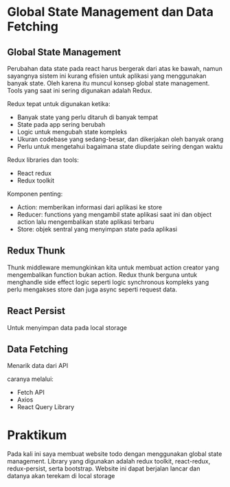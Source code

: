# Global State Management dan Data Fetching

## Global State Management

Perubahan data state pada react harus bergerak dari atas ke bawah, namun sayangnya sistem ini kurang efisien untuk aplikasi yang menggunakan banyak state. Oleh karena itu muncul konsep global state management. Tools yang saat ini sering digunakan adalah Redux.

Redux tepat untuk digunakan ketika:

- Banyak state yang perlu ditaruh di banyak tempat
- State pada app sering berubah
- Logic untuk mengubah state kompleks
- Ukuran codebase yang sedang-besar, dan dikerjakan oleh banyak orang
- Perlu untuk mengetahui bagaimana state diupdate seiring dengan waktu

Redux libraries dan tools:

- React redux
- Redux toolkit

Komponen penting:

- Action: memberikan informasi dari aplikasi ke store
- Reducer: functions yang mengambil state aplikasi saat ini dan object action lalu mengembalikan state aplikasi terbaru
- Store: objek sentral yang menyimpan state pada aplikasi

## Redux Thunk

Thunk middleware memungkinkan kita untuk membuat action creator yang mengembalikan function bukan action. Redux thunk berguna untuk menghandle side effect logic seperti logic synchronous kompleks yang perlu mengakses store dan juga async seperti request data.

## React Persist

Untuk menyimpan data pada local storage

## Data Fetching

Menarik data dari API

caranya melalui:

- Fetch API
- Axios
- React Query Library

# Praktikum

Pada kali ini saya membuat website todo dengan menggunakan global state management. Library yang digunakan adalah redux toolkit, react-redux, redux-persist, serta bootstrap. Website ini dapat berjalan lancar dan datanya akan terekam di local storage
